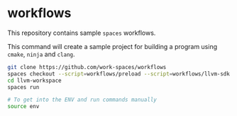 # workflows

This repository contains sample `spaces` workflows.

This command will create a sample project for building a program using
`cmake`, `ninja` and `clang`.

```sh
git clone https://github.com/work-spaces/workflows
spaces checkout --script=workflows/preload --script=workflows/llvm-sdk --name=llvm-workspace
cd llvm-workspace
spaces run

# To get into the ENV and run commands manually
source env
```
